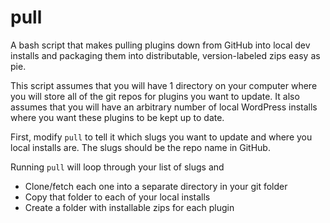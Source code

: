 # pull
A bash script that makes pulling plugins down from GitHub into local dev installs and packaging them into distributable, version-labeled zips easy as pie.

This script assumes that you will have 1 directory on your computer where you will store all of the git repos for plugins you want to update. It also assumes that you will have an arbitrary number of local WordPress installs where you want these plugins to be kept up to date.

First, modify `pull` to tell it which slugs you want to update and where you local installs are. The slugs should be the repo name in GitHub. 

Running `pull` will loop through your list of slugs and
- Clone/fetch each one into a separate directory in your git folder
- Copy that folder to each of your local installs
- Create a folder with installable zips for each plugin

